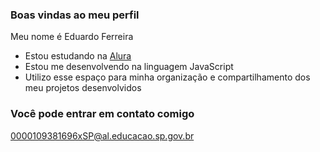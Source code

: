 ### Boas vindas ao meu perfil 

Meu nome é Eduardo Ferreira

- Estou estudando na [Alura](https://www.alura.com.br)
- Estou me desenvolvendo na linguagem JavaScript
- Utilizo esse espaço para minha organização e compartilhamento dos meu projetos desenvolvidos

 ### Você pode entrar em contato comigo

0000109381696xSP@al.educacao.sp.gov.br
